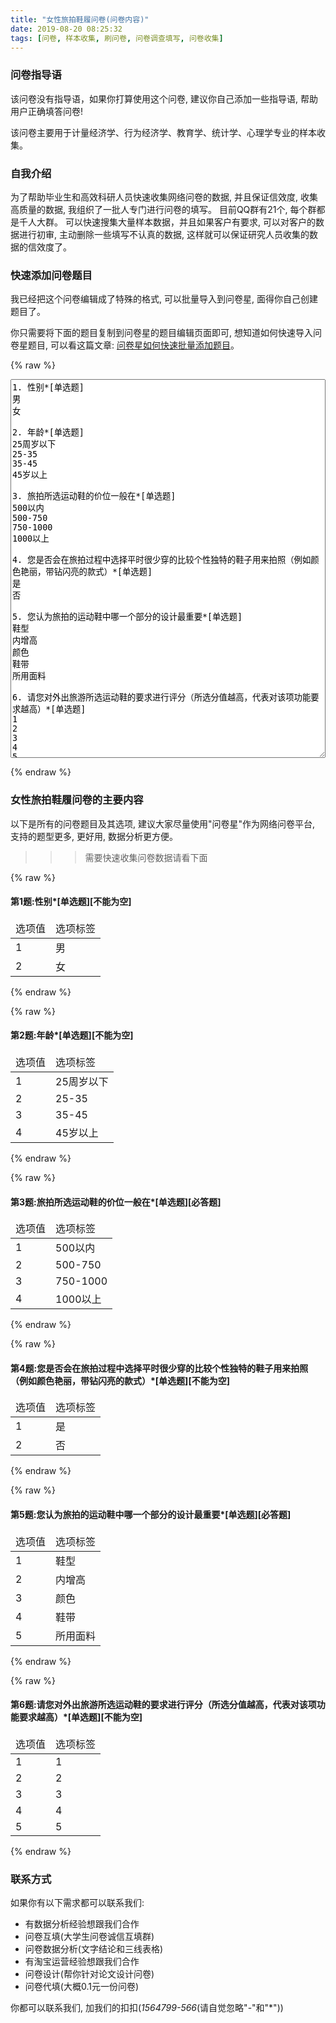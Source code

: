 ```yaml
---
title: "女性旅拍鞋履问卷(问卷内容)"
date: 2019-08-20 08:25:32
tags: [问卷, 样本收集, 刷问卷, 问卷调查填写, 问卷收集]
---
```


### 问卷指导语

该问卷没有指导语，如果你打算使用这个问卷, 建议你自己添加一些指导语, 帮助用户正确填答问卷!

该问卷主要用于计量经济学、行为经济学、教育学、统计学、心理学专业的样本收集。

<!-- more -->


### 自我介绍

为了帮助毕业生和高效科研人员快速收集网络问卷的数据, 并且保证信效度, 收集高质量的数据, 我组织了一批人专门进行问卷的填写。
目前QQ群有21个, 每个群都是千人大群。 可以快速搜集大量样本数据，并且如果客户有要求, 可以对客户的数据进行初审, 
主动删除一些填写不认真的数据, 这样就可以保证研究人员收集的数据的信效度了。



### 快速添加问卷题目

我已经把这个问卷编辑成了特殊的格式, 可以批量导入到问卷星, 面得你自己创建题目了。

你只需要将下面的题目复制到问卷星的题目编辑页面即可, 想知道如何快速导入问卷星题目, 可以看这篇文章: [问卷星如何快速批量添加题目](https://mlln.cn/2019/06/01/%E9%97%AE%E5%8D%B7%E6%98%9F%E5%A6%82%E4%BD%95%E5%BF%AB%E9%80%9F%E6%B7%BB%E5%8A%A0%E6%89%B9%E9%87%8F%E9%A2%98%E7%9B%AE/index.html)。

{% raw %}
<textarea rows="40" style="width: 100%;">1. 性别*[单选题]
男
女

2. 年龄*[单选题]
25周岁以下
25-35
35-45
45岁以上

3. 旅拍所选运动鞋的价位一般在*[单选题]
500以内
500-750
750-1000
1000以上

4. 您是否会在旅拍过程中选择平时很少穿的比较个性独特的鞋子用来拍照（例如颜色艳丽，带钻闪亮的款式）*[单选题]
是
否

5. 您认为旅拍的运动鞋中哪一个部分的设计最重要*[单选题]
鞋型
内增高
颜色
鞋带
所用面料

6. 请您对外出旅游所选运动鞋的要求进行评分（所选分值越高，代表对该项功能要求越高）*[单选题]
1
2
3
4
5</textarea>
{% endraw %}

### 女性旅拍鞋履问卷的主要内容

以下是所有的问卷题目及其选项, 建议大家尽量使用"问卷星"作为网络问卷平台, 支持的题型更多, 更好用, 数据分析更方便。

>>> 需要快速收集问卷数据请看下面


{% raw %}
<div class="qitem">
<h4>第1题:性别*[单选题][不能为空]</h4>

<table class="table">
<thead>
<tr><td>选项值</td><td>选项标签</td></tr>
</thead>
<tbody>
<tr><td>1</td><td>男</td></tr>
<tr><td>2</td><td>女</td></tr>
</tbody>
</table>

</div>
{% endraw %}


{% raw %}
<div class="qitem">
<h4>第2题:年龄*[单选题][不能为空]</h4>

<table class="table">
<thead>
<tr><td>选项值</td><td>选项标签</td></tr>
</thead>
<tbody>
<tr><td>1</td><td>25周岁以下</td></tr>
<tr><td>2</td><td>25-35</td></tr>
<tr><td>3</td><td>35-45</td></tr>
<tr><td>4</td><td>45岁以上</td></tr>
</tbody>
</table>

</div>
{% endraw %}


{% raw %}
<div class="qitem">
<h4>第3题:旅拍所选运动鞋的价位一般在*[单选题][必答题]</h4>

<table class="table">
<thead>
<tr><td>选项值</td><td>选项标签</td></tr>
</thead>
<tbody>
<tr><td>1</td><td>500以内</td></tr>
<tr><td>2</td><td>500-750</td></tr>
<tr><td>3</td><td>750-1000</td></tr>
<tr><td>4</td><td>1000以上</td></tr>
</tbody>
</table>

</div>
{% endraw %}


{% raw %}
<div class="qitem">
<h4>第4题:您是否会在旅拍过程中选择平时很少穿的比较个性独特的鞋子用来拍照（例如颜色艳丽，带钻闪亮的款式）*[单选题][不能为空]</h4>

<table class="table">
<thead>
<tr><td>选项值</td><td>选项标签</td></tr>
</thead>
<tbody>
<tr><td>1</td><td>是</td></tr>
<tr><td>2</td><td>否</td></tr>
</tbody>
</table>

</div>
{% endraw %}


{% raw %}
<div class="qitem">
<h4>第5题:您认为旅拍的运动鞋中哪一个部分的设计最重要*[单选题][必答题]</h4>

<table class="table">
<thead>
<tr><td>选项值</td><td>选项标签</td></tr>
</thead>
<tbody>
<tr><td>1</td><td>鞋型</td></tr>
<tr><td>2</td><td>内增高</td></tr>
<tr><td>3</td><td>颜色</td></tr>
<tr><td>4</td><td>鞋带</td></tr>
<tr><td>5</td><td>所用面料</td></tr>
</tbody>
</table>

</div>
{% endraw %}


{% raw %}
<div class="qitem">
<h4>第6题:请您对外出旅游所选运动鞋的要求进行评分（所选分值越高，代表对该项功能要求越高）*[单选题][不能为空]</h4>

<table class="table">
<thead>
<tr><td>选项值</td><td>选项标签</td></tr>
</thead>
<tbody>
<tr><td>1</td><td>1</td></tr>
<tr><td>2</td><td>2</td></tr>
<tr><td>3</td><td>3</td></tr>
<tr><td>4</td><td>4</td></tr>
<tr><td>5</td><td>5</td></tr>
</tbody>
</table>

</div>
{% endraw %}



<!-- ---
title: 心理教育医学的问卷免费下载
date: 2019-05-23 08:59:15
tags: [问卷星, 问卷网, 问卷下载, 问卷互填, 问卷设计, 问卷模板, 毕业问卷, 问卷数据分析, 问卷代填, ]
--- -->

### 联系方式
 
如果你有以下需求都可以联系我们:

- 有数据分析经验想跟我们合作
- 问卷互填(大学生问卷诚信互填群)
- 问卷数据分析(文字结论和三线表格)
- 有淘宝运营经验想跟我们合作
- 问卷设计(帮你针对论文设计问卷)
- 问卷代填(大概0.1元一份问卷)

你都可以联系我们, 加我们的扣扣(*1564799-566*(请自觉忽略"-"和"*"))
